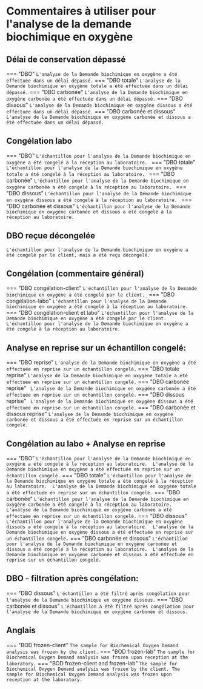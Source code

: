 # Commentaires à utiliser pour l'analyse de la demande biochimique en oxygène

## Délai de conservation dépassé

=== "DBO"
    ```
    L'analyse de la Demande biochimique en oxygène a été effectuée dans un délai dépassé.
    ```
=== "DBO totale"
    ```
    L'analyse de la Demande biochimique en oxygène totale a été effectuée dans un délai dépassé.
    ```
=== "DBO carbonée"
    ```
    L'analyse de la Demande biochimique en oxygène carbonée a été effectuée dans un délai dépassé.
    ```
=== "DBO dissous"
    ```
    L'analyse de la Demande biochimique en oxygène dissous a été effectuée dans un délai dépassé.
    ```
=== "DBO carbonée et dissous"
    ```
    L'analyse de la Demande biochimique en oxygène carbonée et dissous a été effectuée dans un délai dépassé.
    ```

## Congélation labo 

=== "DBO"
    ```
    L'échantillon pour l'analyse de la Demande biochimique en oxygène a été congelé à la réception au laboratoire. 
    ```
=== "DBO totale"
    ```
    L'échantillon pour l'analyse de la Demande biochimique en oxygène totale a été congelé à la réception au laboratoire. 
    ```
=== "DBO carbonée"
    ```
    L'échantillon pour l'analyse de la Demande biochimique en oxygène carbonée a été congelé à la réception au laboratoire. 
    ```
=== "DBO dissous"
    ```
    L'échantillon pour l'analyse de la Demande biochimique en oxygène dissous a été congelé à la réception au laboratoire. 
    ```
=== "DBO carbonée et dissous"
    ```
    L'échantillon pour l'analyse de la Demande biochimique en oxygène carbonée et dissous a été congelé à la réception au laboratoire. 
    ```

## DBO reçue décongelée
```
L'échantillon pour l'analyse de la Demande biochimique en oxygène a été congelé par le client, mais a été reçu décongelé.
```

## Congélation (commentaire général)
=== "DBO congélation-client"
    ```
    L'échantillon pour l'analyse de la Demande biochimique en oxygène a été congelé par le client. 
    ```
=== "DBO congélation-labo"
    ```
    L'échantillon pour l'analyse de la Demande biochimique en oxygène a été congelé à la réception au laboratoire. 
    ```
=== "DBO congélation-client et labo"
    ```
    L'échantillon pour l'analyse de la Demande biochimique en oxygène a été congelé par le client.
    L'échantillon pour l'analyse de la Demande biochimique en oxygène a été congelé à la réception au laboratoire. 
    ```

## Analyse en reprise sur un échantillon congelé:

=== "DBO reprise"
    ```
    L'analyse de la Demande biochimique en oxygène a été effectuée en reprise sur un échantillon congelé.
    ```
=== "DBO totale reprise"
    ```
    L'analyse de la Demande biochimique en oxygène totale a été effectuée en reprise sur un échantillon congelé.
    ```
=== "DBO carbonée reprise"
    ``` 
    L'analyse de la Demande biochimique en oxygène carbonée a été effectuée en reprise sur un échantillon congelé.
    ```
=== "DBO dissous reprise"
    ``` 
    L'analyse de la Demande biochimique en oxygène dissous a été effectuée en reprise sur un échantillon congelé.
    ```
=== "DBO carbonée et dissous reprise"
    ```
    L'analyse de la Demande biochimique en oxygène carbonée et dissous a été effectuée en reprise sur un échantillon congelé.
    ```

## Congélation au labo + Analyse en reprise
=== "DBO"
    ```
    L'échantillon pour l'analyse de la Demande biochimique en oxygène a été congelé à la réception au laboratoire. 
    L'analyse de la Demande biochimique en oxygène a été effectuée en reprise sur un échantillon congelé.
    ```
=== "DBO totale"
    ```
    L'échantillon pour l'analyse de la Demande biochimique en oxygène totale a été congelé à la réception au laboratoire. 
    L'analyse de la Demande biochimique en oxygène totale a été effectuée en reprise sur un échantillon congelé.
    ```
=== "DBO carbonée"
    ```
    L'échantillon pour l'analyse de la Demande biochimique en oxygène carbonée a été congelé à la réception au laboratoire. 
    L'analyse de la Demande biochimique en oxygène carbonée a été effectuée en reprise sur un échantillon congelé.
    ```
=== "DBO dissous"
    ```
    L'échantillon pour l'analyse de la Demande biochimique en oxygène dissous a été congelé à la réception au laboratoire. 
    L'analyse de la Demande biochimique en oxygène dissous a été effectuée en reprise sur un échantillon congelé.
    ```
=== "DBO carbonée et dissous"
    ```
    L'échantillon pour l'analyse de la Demande biochimique en oxygène carbonée et dissous a été congelé à la réception au laboratoire. 
    L'analyse de la Demande biochimique en oxygène carbonée et dissous a été effectuée en reprise sur un échantillon congelé.
    ```

## DBO - filtration après congélation:
=== "DBO dissous"
    ```
    L'échantillon a été filtré après congélation pour l'analyse de la Demande biochimique en oxygène dissous.
    ```
=== "DBO carbonée et dissous"
    ```
    L'échantillon a été filtré après congélation pour l'analyse de la Demande biochimique en oxygène carbonée et dissous.
    ```

## Anglais
=== "BOD frozen-client"
    ```
    The sample for Biochemical Oxygen Demand analysis was frozen by the client.
    ```
=== "BOD frozen-lab"
    ```
    The sample for Biochemical Oxygen Demand analysis was frozen upon reception at the laboratory.
    ```
=== "BOD frozen-client and frozen-lab"
    ```
    The sample for Biochemical Oxygen Demand analysis was frozen by the client.
    The sample for Biochemical Oxygen Demand analysis was frozen upon reception at the laboratory.
    ```